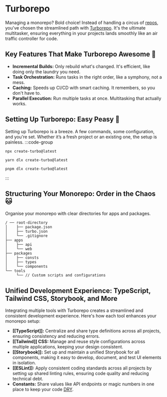 # Turborepo
Managing a monorepo? Bold choice! Instead of handling a circus of [repos](Terminology#Repo), you've chosen the streamlined path with [Turborepo](https://turbo.build). It's the ultimate multitasker, ensuring everything in your projects lands smoothly like an air traffic controller for code.
## Key Features That Make Turborepo Awesome 🤝
- **Incremental Builds:** Only rebuild what's changed. It's efficient, like doing only the laundry you need.
- **Task Orchestration:** Runs tasks in the right order, like a symphony, not a mess.
- **Caching:** Speeds up CI/CD with smart caching. It remembers, so you don't have to.
- **Parallel Execution:** Run multiple tasks at once. Multitasking that actually works.
## Setting Up Turborepo: Easy Peasy 🎯
Setting up Turborepo is a breeze. A few commands, some configuration, and you're set. Whether it’s a fresh project or an existing one, the setup is painless.
:::code-group
``` bash[npm]
npx create-turbo@latest
```
```bash[yarn]
yarn dlx create-turbo@latest
```
```bash[pnpm]
pnpm dlx create-turbo@latest
```
:::
## Structuring Your Monorepo: Order in the Chaos 🐱
Organise your monorepo with clear directories for apps and packages. 
```
/ ── root-directory
│    ├── package.json
│    ├── turbo.json
│    └── .gitignore
├── apps
│    ├── api
│    └── web
├── packages
│    ├── consts
│    ├── types
│    └── components
└── tools
     └── // Custom scripts and configurations
```

## Unified Development Experience: TypeScript, Tailwind CSS, Storybook, and More
Integrating multiple tools with Turborepo creates a streamlined and consistent development experience. Here's how each tool enhances your monorepo setup:

- **[[TypeScript]]:** Centralize and share type definitions across all projects, ensuring consistency and reducing errors.
- **[[Tailwind]] CSS:** Manage and reuse style configurations across multiple applications, keeping your design consistent.
- **[[Storybook]]:** Set up and maintain a unified Storybook for all components, making it easy to develop, document, and test UI elements in isolation.
- **[[ESLint]]:** Apply consistent coding standards across all projects by setting up shared linting rules, ensuring code quality and reducing technical debt.
- **Constants:** Share values like API endpoints or magic numbers in one place to keep your code [DRY](Terminology#DRY).